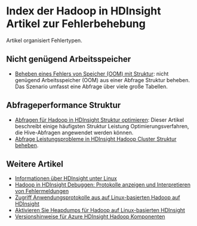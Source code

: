 <properties
    pageTitle="Hadoop Stack Trace Fehlermeldungen | Microsoft Azure"
    description="Index Hadoop Stack-Trace-Fehlermeldungen in HDInsight. Suchen Sie den Fehler in der Liste finden Informationen zur Problembehandlung."
    keywords="Stack-Trace-Fehlermeldungen"
    services="hdinsight"
    documentationCenter="NA"
    authors="mumian"
    manager="jhubbard"
    editor="cgronlun"/>

<tags
    ms.service="hdinsight"
    ms.devlang="NA"
    ms.topic="article"
    ms.tgt_pltfrm="NA"
    ms.workload="big-data"
    ms.date="10/19/2016"
    ms.author="rashimg;jgao"/>

# <a name="index-of-hadoop-in-hdinsight-troubleshooting-articles"></a>Index der Hadoop in HDInsight Artikel zur Fehlerbehebung

Artikel organisiert Fehlertypen.

## <a name="out-of-memory-error"></a>Nicht genügend Arbeitsspeicher

* [Beheben eines Fehlers von Speicher (OOM) mit Struktur](hdinsight-hadoop-hive-out-of-memory-error-oom.md): nicht genügend Arbeitsspeicher (OOM) aus einer Abfrage Struktur beheben. Das Szenario umfasst eine Abfrage über viele große Tabellen.

## <a name="hive-query-performance"></a>Abfrageperformance Struktur

* [Abfragen für Hadoop in HDInsight Struktur optimieren](hdinsight-hadoop-optimize-hive-query.md): Dieser Artikel beschreibt einige häufigsten Struktur Leistung Optimierungsverfahren, die Hive-Abfragen angewendet werden können.
* [Abfrage Leistungsprobleme in HDInsight Hadoop Cluster Struktur beheben](https://blogs.msdn.microsoft.com/bigdatasupport/2015/08/13/troubleshooting-hive-query-performance-in-hdinsight-hadoop-cluster/).

## <a name="more-troubleshooting-articles"></a>Weitere Artikel

* [Informationen über HDInsight unter Linux](hdinsight-hadoop-linux-information.md)
* [Hadoop in HDInsight Debuggen: Protokolle anzeigen und Interpretieren von Fehlermeldungen](hdinsight-debug-jobs.md)
* [Zugriff Anwendungsprotokolle aus auf Linux-basierten Hadoop auf HDInsight](hdinsight-hadoop-access-yarn-app-logs-linux.md)
* [Aktivieren Sie Heapdumps für Hadoop auf Linux-basierten HDInsight](hdinsight-hadoop-collect-debug-heap-dump-linux.md)
* [Versionshinweise für Azure HDInsight Hadoop Komponenten](hdinsight-release-notes.md)
